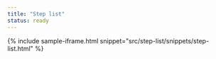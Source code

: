```yaml
---
title: "Step list"
status: ready
---
```


{% include sample-iframe.html snippet="src/step-list/snippets/step-list.html" %}